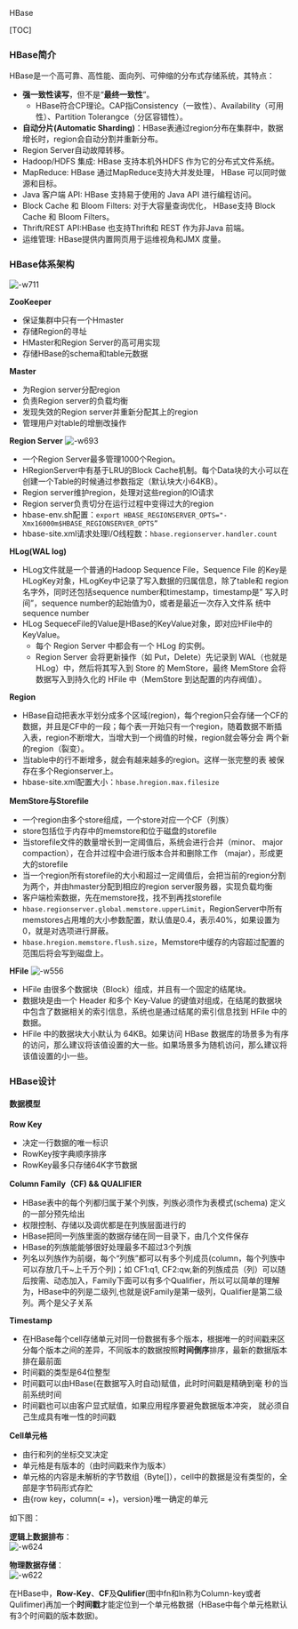 HBase

[TOC]

### HBase简介
HBase是一个高可靠、高性能、面向列、可伸缩的分布式存储系统，其特点：  
* **强一致性读写**，但不是“**最终一致性**”。
    * HBase符合CP理论。CAP指Consistency（一致性）、Availability（可用性）、Partition Tolerangce（分区容错性）。
* **自动分片(Automatic Sharding)**：HBase表通过region分布在集群中，数据增长时，region会自动分割并重新分布。
* Region Server自动故障转移。
* Hadoop/HDFS 集成: HBase 支持本机外HDFS 作为它的分布式文件系统。
* MapReduce: HBase 通过MapReduce支持大并发处理， HBase 可以同时做源和目标。
* Java 客户端 API: HBase 支持易于使用的 Java API 进行编程访问。
* Block Cache 和 Bloom Filters: 对于大容量查询优化， HBase支持 Block Cache 和 Bloom Filters。
* Thrift/REST API:HBase 也支持Thrift和 REST 作为非Java 前端。
* 运维管理: HBase提供内置网页用于运维视角和JMX 度量。

### HBase体系架构
![-w711](media/15424542182723/15426200548039.jpg)

**ZooKeeper**
* 保证集群中只有一个Hmaster
* 存储Region的寻址
* HMaster和Region Server的高可用实现
* 存储HBase的schema和table元数据

**Master**
* 为Region server分配region
* 负责Region server的负载均衡
* 发现失效的Region server并重新分配其上的region
* 管理用户对table的增删改操作

**Region Server**
![-w693](media/15424542182723/15426251556631.jpg)

* 一个Region Server最多管理1000个Region。
* HRegionServer中有基于LRU的Block Cache机制。每个Data块的大小可以在创建一个Table的时候通过参数指定（默认块大小64KB）。
* Region server维护region，处理对这些region的IO请求
* Region server负责切分在运行过程中变得过大的region
* hbase-env.sh配置：`export HBASE_REGIONSERVER_OPTS="-Xmx16000m$HBASE_REGIONSERVER_OPTS”`
* hbase-site.xml请求处理I/O线程数：`hbase.regionserver.handler.count`

**HLog(WAL log)**
* HLog文件就是一个普通的Hadoop Sequence File，Sequence File 的Key是HLogKey对象，HLogKey中记录了写入数据的归属信息，除了table和 region名字外，同时还包括sequence number和timestamp，timestamp是” 写入时间”，sequence number的起始值为0，或者是最近一次存入文件系 统中sequence number
* HLog SequeceFile的Value是HBase的KeyValue对象，即对应HFile中的 KeyValue。
    * 每个 Region Server 中都会有一个 HLog 的实例。
    * Region Server 会将更新操作（如 Put，Delete）先记录到 WAL（也就是 HLog）中，然后将其写入到 Store 的 MemStore，最终 MemStore 会将数据写入到持久化的 HFile 中（MemStore 到达配置的内存阀值）。  
    
**Region**
* HBase自动把表水平划分成多个区域(region)，每个region只会存储一个CF的数据，并且是CF中的一段；每个表一开始只有一个region，随着数据不断插入表，region不断增大，当增大到一个阀值的时候，region就会等分会 两个新的region（裂变）。
* 当table中的行不断增多，就会有越来越多的region。这样一张完整的表 被保存在多个Regionserver上。
* hbase-site.xml配置大小：`hbase.hregion.max.filesize`

**MemStore与Storefile**
* 一个region由多个store组成，一个store对应一个CF（列族）
* store包括位于内存中的memstore和位于磁盘的storefile
* 当storefile文件的数量增长到一定阈值后，系统会进行合并（minor、 major compaction），在合并过程中会进行版本合并和删除工作 （majar），形成更大的storefile
* 当一个region所有storefile的大小和超过一定阈值后，会把当前的region分割为两个，并由hmaster分配到相应的region server服务器，实现负载均衡
* 客户端检索数据，先在memstore找，找不到再找storefile
* `hbase.regionserver.global.memstore.upperLimit`，RegionServer中所有memstores占用堆的大小参数配置，默认值是0.4，表示40%，如果设置为0，就是对选项进行屏蔽。
* `hbase.hregion.memstore.flush.size`，Memstore中缓存的内容超过配置的范围后将会写到磁盘上。

**HFile**
![-w556](media/15424542182723/15426246362932.jpg)

* HFile 由很多个数据块（Block）组成，并且有一个固定的结尾块。
* 数据块是由一个 Header 和多个 Key-Value 的键值对组成，在结尾的数据块中包含了数据相关的索引信息，系统也是通过结尾的索引信息找到 HFile 中的数据。
* HFile 中的数据块大小默认为 64KB。如果访问 HBase 数据库的场景多为有序的访问，那么建议将该值设置的大一些。如果场景多为随机访问，那么建议将该值设置的小一些。


### HBase设计

#### 数据模型
**Row Key**
* 决定一行数据的唯一标识
* RowKey按字典顺序排序
* RowKey最多只存储64K字节数据

**Column Family（CF) && QUALIFIER**
* HBase表中的每个列都归属于某个列族，列族必须作为表模式(schema) 定义的一部分预先给出
* 权限控制、存储以及调优都是在列族层面进行的
* HBase把同一列族里面的数据存储在同一目录下，由几个文件保存
* HBase的列族能能够很好处理最多不超过3个列族
* 列名以列族作为前缀，每个“列族”都可以有多个列成员(column，每个列族中可以存放几千~上千万个列)；如 CF1:q1, CF2:qw,新的列族成员（列）可以随后按需、动态加入，Family下面可以有多个Qualifier，所以可以简单的理解为，HBase中的列是二级列,也就是说Family是第一级列，Qualifier是第二级列。两个是父子关系

**Timestamp**
* 在HBase每个cell存储单元对同一份数据有多个版本，根据唯一的时间戳来区分每个版本之间的差异，不同版本的数据按照**时间倒序**排序，最新的数据版本排在最前面
* 时间戳的类型是64位整型
* 时间戳可以由HBase(在数据写入时自动)赋值，此时时间戳是精确到毫 秒的当前系统时间
* 时间戳也可以由客户显式赋值，如果应用程序要避免数据版本冲突， 就必须自己生成具有唯一性的时间戳

**Cell单元格**
* 由行和列的坐标交叉决定
* 单元格是有版本的（由时间戳来作为版本）
* 单元格的内容是未解析的字节数组（Byte[]），cell中的数据是没有类型的，全部是字节码形式存贮
* 由{row key，column(=<family> +<qualifier>)，version}唯一确定的单元

如下图： 
   
**逻辑上数据排布**：  
![-w624](media/15424542182723/15425994894949.jpg)

**物理数据存储**：  
![-w622](media/15424542182723/15425995395277.jpg)

在HBase中，**Row-Key**、**CF**及**Qulifier**(图中fn和ln称为Column-key或者Qulifimer)再加一个**时间戳**才能定位到一个单元格数据（HBase中每个单元格默认有3个时间戳的版本数据)。

### 